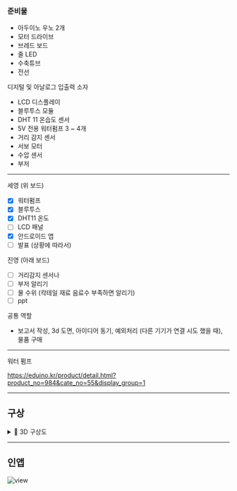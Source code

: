 ### 준비물

- 아두이노 우노 2개
- 모터 드라이브
- 브레드 보드
- 줄 LED
- 수축튜브
- 전선

디지털 및 아날로그 입출력 소자
 - LCD 디스플레이
 - 블루투스 모듈
 - DHT 11 온습도 센서
 - 5V 전용 워터펌프 3 ~ 4개
 - 거리 감지 센서
 - 서보 모터
 - 수압 센서
 - 부저 
----

세영 (위 보드)
 - [x] 워터펌프
 - [x] 블루투스
 - [x] DHT11 온도  
 - [ ] LCD 패널 
 - [x] 안드로이드 앱
 - [ ] 발표 (상황에 따라서)

진영 (아래 보드)
 - [ ]  거리감지 센서나
 - [ ]  부저 알리기 
 - [ ]  물 수위 (칵테일 재료 음료수 부족하면 알리기) 
 - [ ] ppt 

공통 역할 
 - 보고서 작성, 3d 도면, 아이디어 동기, 예외처리 (다른 기기가 연결 시도 했을 때), 물품 구매

---
워터 펌프 

https://eduino.kr/product/detail.html?product_no=984&cate_no=55&display_group=1

---

## 구상

<details markdown="1">

<summary>🐾 3D 구상도</summary>

<img width="1040" alt="스크린샷 2022-05-10 오후 6 56 13" src="https://user-images.githubusercontent.com/54762273/167602747-8bd06f94-edce-4469-8551-89f78b832a2a.png">
<img width="1161" alt="스크린샷 2022-05-10 오후 6 56 39" src="https://user-images.githubusercontent.com/54762273/167602765-471658d1-95d1-4517-9110-cec68221eecd.png">
<img width="1032" alt="스크린샷 2022-05-10 오후 6 57 24" src="https://user-images.githubusercontent.com/54762273/167602769-45ccf083-6f7d-4e25-a935-a4ff899f0f3e.png">


</details>


---

## 인앱

![view](https://user-images.githubusercontent.com/54762273/169644560-9b8f7eaf-64ff-4db4-8a57-5524311a40eb.jpg)


